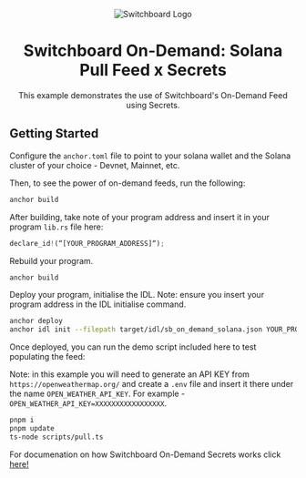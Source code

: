 <div align="center">

![Switchboard Logo](https://github.com/switchboard-xyz/core-sdk/raw/main/website/static/img/icons/switchboard/avatar.png)

# Switchboard On-Demand: Solana Pull Feed x Secrets
This example demonstrates the use of Switchboard's On-Demand Feed using Secrets.

</div>

## Getting Started

Configure the `anchor.toml` file to point to your solana wallet and the Solana cluster of your choice - Devnet, Mainnet, etc.

Then, to see the power of on-demand feeds, run the following:

```bash
anchor build
```
After building, take note of your program address and insert it in your program `lib.rs` file here:
```typescript
declare_id!(“[YOUR_PROGRAM_ADDRESS]“);
```
Rebuild your program.
```bash
anchor build
```
Deploy your program, initialise the IDL.
Note: ensure you insert your program address in the IDL initialise command.

```bash
anchor deploy
anchor idl init --filepath target/idl/sb_on_demand_solana.json YOUR_PROGRAM_ADDRESS
```

Once deployed, you can run the demo script included here to test populating the feed:

Note: in this example you will need to generate an API KEY from `https://openweathermap.org/` and create a `.env` file and insert it there under the name `OPEN_WEATHER_API_KEY`.
For example - `OPEN_WEATHER_API_KEY=XXXXXXXXXXXXXXXXX`.

```bash
pnpm i
pnpm update
ts-node scripts/pull.ts
```

For documenation on how Switchboard On-Demand Secrets works click [here!](https://docs.switchboard.xyz/docs/switchboard/secrets)
